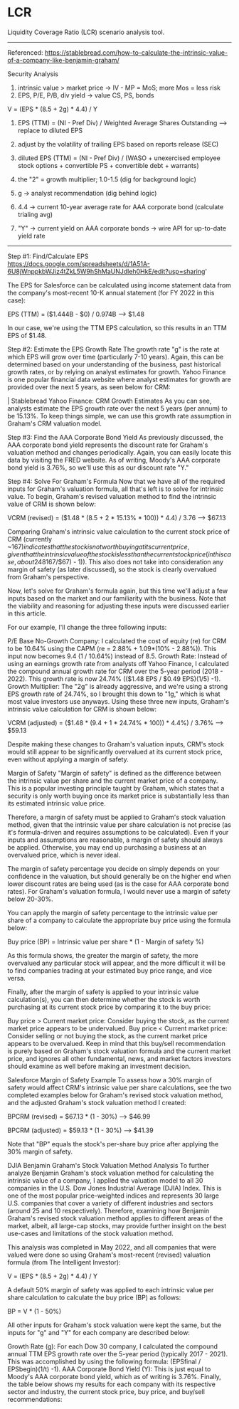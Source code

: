 # LCR
Liquidity Coverage Ratio (LCR) scenario analysis tool.




-------------------------------------------------------------------------------------------------------------
Referenced: https://stablebread.com/how-to-calculate-the-intrinsic-value-of-a-company-like-benjamin-graham/



Security Analysis
1. intrinsic value > market price -> IV - MP = MoS; more Mos = less risk
2. EPS, P/E, P/B, div yield -> value CS, PS, bonds

V = (EPS * (8.5 + 2g) * 4.4) / Y

1. EPS (TTM) = (NI - Pref Div) / Weighted Average Shares Outstanding --> replace to diluted EPS
2. adjust by the volatility of trailing EPS based on reports release (SEC)
3. diluted EPS (TTM) = (NI - Pref Div) / (WASO + unexercised employee stock options + convertible PS + convertible debt + warrants)

4. the "2" = growth multiplier; 1.0-1.5 (dig for background logic)
5. g -> analyst recommendation (dig behind logic)
6. 4.4 -> current 10-year average rate for AAA corporate bond (calculate trialing avg)
7. "Y" -> current yield on AAA corporate bonds -> wire API for up-to-date yield rate



---------------------------------------------------------------------------------------------------------
Step #1: Find/Calculate EPS
https://docs.google.com/spreadsheets/d/1A51A-6U8jWnppkbWJiz4tZkL5W9hShMaUNJdleh0HkE/edit?usp=sharing'


The EPS for Salesforce can be calculated using income statement data from the company's most-recent 10-K annual statement (for FY 2022 in this case):

EPS (TTM) = ($1.444B - $0) / 0.974B --> $1.48

In our case, we're using the TTM EPS calculation, so this results in an TTM EPS of $1.48.

Step #2: Estimate the EPS Growth Rate
The growth rate "g" is the rate at which EPS will grow over time (particularly 7-10 years). Again, this can be determined based on your understanding of the business, past historical growth rates, or by relying on analyst estimates for growth. Yahoo Finance is one popular financial data website where analyst estimates for growth are provided over the next 5 years, as seen below for CRM:

| Stablebread
Yahoo Finance: CRM Growth Estimates
As you can see, analysts estimate the EPS growth rate over the next 5 years (per annum) to be 15.13%. To keep things simple, we can use this growth rate assumption in Graham's CRM valuation model.

Step #3: Find the AAA Corporate Bond Yield
As previously discussed, the AAA corporate bond yield represents the discount rate for Graham's valuation method and changes periodically. Again, you can easily locate this data by visiting the FRED website. As of writing, Moody's AAA corporate bond yield is 3.76%, so we'll use this as our discount rate "Y."

Step #4: Solve For Graham's Formula
Now that we have all of the required inputs for Graham's valuation formula, all that's left is to solve for intrinsic value. To begin, Graham's revised valuation method to find the intrinsic value of CRM is shown below:

VCRM (revised) = ($1.48 * (8.5 + 2 * 15.13% * 100)) * 4.4) / 3.76 --> $67.13

Comparing Graham's intrinsic value calculation to the current stock price of CRM (currently ~$167) indicates that the stock is not worth buying at its current price, given that the intrinsic value of the stock is less than the current stock price (in this case, about 248% less (($167/$67) - 1)). This also does not take into consideration any margin of safety (as later discussed), so the stock is clearly overvalued from Graham's perspective.

Now, let's solve for Graham's formula again, but this time we'll adjust a few inputs based on the market and our familiarity with the business. Note that the viability and reasoning for adjusting these inputs were discussed earlier in this article.

For our example, I'll change the three following inputs:

P/E Base No-Growth Company: I calculated the cost of equity (re) for CRM to be 10.64% using the CAPM (re = 2.88% + 1.09*(10% - 2.88%)). This input now becomes 9.4 (1 / 10.64%) instead of 8.5.
Growth Rate: Instead of using an earnings growth rate from analysts off Yahoo Finance, I calculated the compound annual growth rate for CRM over the 5-year period (2018 - 2022). This growth rate is now 24.74% (($1.48 EPS / $0.49 EPS)(1/5) -1).
Growth Multiplier: The "2g" is already aggressive, and we're using a strong EPS growth rate of 24.74%, so I brought this down to "1g," which is what most value investors use anyways.
Using these three new inputs, Graham's intrinsic value calculation for CRM is shown below:

VCRM (adjusted) = ($1.48 * (9.4 + 1 * 24.74% * 100)) * 4.4%) / 3.76% --> $59.13

Despite making these changes to Graham's valuation inputs, CRM's stock would still appear to be significantly overvalued at its current stock price, even without applying a margin of safety.

Margin of Safety
"Margin of safety" is defined as the difference between the intrinsic value per share and the current market price of a company. This is a popular investing principle taught by Graham, which states that a security is only worth buying once its market price is substantially less than its estimated intrinsic value price.

Therefore, a margin of safety must be applied to Graham's stock valuation method, given that the intrinsic value per share calculation is not precise (as it's formula-driven and requires assumptions to be calculated). Even if your inputs and assumptions are reasonable, a margin of safety should always be applied. Otherwise, you may end up purchasing a business at an overvalued price, which is never ideal.

The margin of safety percentage you decide on simply depends on your confidence in the valuation, but should generally be on the higher end when lower discount rates are being used (as is the case for AAA corporate bond rates). For Graham's valuation formula, I would never use a margin of safety below 20-30%.

You can apply the margin of safety percentage to the intrinsic value per share of a company to calculate the appropriate buy price using the formula below:

Buy price (BP) = Intrinsic value per share * (1 - Margin of safety %)

As this formula shows, the greater the margin of safety, the more overvalued any particular stock will appear, and the more difficult it will be to find companies trading at your estimated buy price range, and vice versa.

Finally, after the margin of safety is applied to your intrinsic value calculation(s), you can then determine whether the stock is worth purchasing at its current stock price by comparing it to the buy price:

Buy price > Current market price: Consider buying the stock, as the current market price appears to be undervalued.
Buy price < Current market price: Consider selling or not buying the stock, as the current market price appears to be overvalued.
Keep in mind that this buy/sell recommendation is purely based on Graham's stock valuation formula and the current market price, and ignores all other fundamental, news, and market factors investors should examine as well before making an investment decision.

Salesforce Margin of Safety Example
To assess how a 30% margin of safety would affect CRM's intrinsic value per share calculations, see the two completed examples below for Graham's revised stock valuation method, and the adjusted Graham's stock valuation method I created:

BPCRM (revised) = $67.13 * (1 - 30%) --> $46.99

BPCRM (adjusted) = $59.13 * (1 - 30%) --> $41.39

Note that "BP" equals the stock's per-share buy price after applying the 30% margin of safety.

DJIA Benjamin Graham's Stock Valuation Method Analysis
To further analyze Benjamin Graham's stock valuation method for calculating the intrinsic value of a company, I applied the valuation model to all 30 companies in the U.S. Dow Jones Industrial Average (DJIA) Index. This is one of the most popular price-weighted indices and represents 30 large U.S. companies that cover a variety of different industries and sectors (around 25 and 10 respectively). Therefore, examining how Benjamin Graham's revised stock valuation method applies to different areas of the market, albeit, all large-cap stocks, may provide further insight on the best use-cases and limitations of the stock valuation method.

This analysis was completed in May 2022, and all companies that were valued were done so using Graham's most-recent (revised) valuation formula (from The Intelligent Investor):

V = (EPS * (8.5 + 2g) * 4.4) / Y

A default 50% margin of safety was applied to each intrinsic value per share calculation to calculate the buy price (BP) as follows:

BP = V * (1 - 50%)

All other inputs for Graham's stock valuation were kept the same, but the inputs for "g" and "Y" for each company are described below:

Growth Rate (g): For each Dow 30 company, I calculated the compound annual TTM EPS growth rate over the 5-year period (typically 2017 - 2021). This was accomplished by using the following formula: (EPSfinal / EPSbegin)(1/t) -1).
AAA Corporate Bond Yield (Y): This is just equal to Moody's AAA corporate bond yield, which as of writing is 3.76%.
Finally, the table below shows my results for each company with its respective sector and industry, the current stock price, buy price, and buy/sell recommendations:

